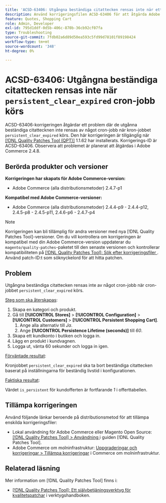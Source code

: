 ```yaml
---
title: 'ACSD-63406: Utgångna beständiga citattecken rensas inte när ett cron-jobb av typen persistent_clear_expirate körs'
description: Använd korrigeringsfilen ACSD-63406 för att åtgärda Adobe Commerce-problemet där de utgånna, beständiga citattecknen inte rensas av något cron-jobb när kron-jobbet "persistent_clear_expirate" körs.
feature: Quotes, Shopping Cart
role: Admin, Developer
exl-id: 795d1ddf-0d5b-406c-870b-36cb92cf07fa
type: Troubleshooting
source-git-commit: 7fdb02a6d89d50ea593c5fd99d78101f89198424
workflow-type: tm+mt
source-wordcount: '348'
ht-degree: 0%

---
```


# ACSD-63406: Utgångna beständiga citattecken rensas inte när `persistent_clear_expired` cron-jobb körs

ACSD-63406-korrigeringen åtgärdar ett problem där de utgånna beständiga citattecknen inte rensas av något cron-jobb när kron-jobbet `persistent_clear_expired` körs. Den här korrigeringen är tillgänglig när [[!DNL Quality Patches Tool (QPT)]](/help/tools/quality-patches-tool/quality-patches-tool-to-self-serve-quality-patches.md) 1.1.62 har installerats. Korrigerings-ID är ACSD-63406. Observera att problemet är planerat att åtgärdas i Adobe Commerce 2.4.8.

## Berörda produkter och versioner

**Korrigeringen har skapats för Adobe Commerce-version:**

* Adobe Commerce (alla distributionsmetoder) 2.4.7-p1

**Kompatibel med Adobe Commerce-versioner:**

* Adobe Commerce (alla distributionsmetoder) 2.4.4-p9 - 2.4.4-p12, 2.4.5-p8 - 2.4.5-p11, 2.4.6-p6 - 2.4.7-p4

>[!NOTE]
>
>Korrigeringen kan bli tillämplig för andra versioner med nya [!DNL Quality Patches Tool]-versioner. Om du vill kontrollera om korrigeringen är kompatibel med din Adobe Commerce-version uppdaterar du `magento/quality-patches`-paketet till den senaste versionen och kontrollerar kompatibiliteten på [[!DNL Quality Patches Tool]: Sök efter korrigeringsfiler ](https://experienceleague.adobe.com/tools/commerce-quality-patches/index.html). Använd patch-ID:t som söknyckelord för att hitta patchen.

## Problem

Utgångna beständiga citattecken rensas inte av något cron-jobb när cron-jobbet `persistent_clear_expired` körs.

<u>Steg som ska återskapas</u>:

1. Skapa en kategori och produkt.
1. Gå till **[!UICONTROL Stores]** > **[!UICONTROL Configuration]** > **[!UICONTROL Customers]** > **[!UICONTROL Persistent Shopping Cart]**.
   1. Ange alla alternativ till *Ja*.
   1. Ange **[!UICONTROL Persistence Lifetime (seconds)]** till *60*.
1. Skapa ett kundkonto i butiken och logga in.
1. Lägg en produkt i kundvagnen.
1. Logga ut, vänta 60 sekunder och logga in igen.

<u>Förväntade resultat</u>:

Kronjobbet `persistent_clear_expired` ska ta bort beständiga citattecken baserat på inställningarna för beständig livstid i konfigurationen.

<u>Faktiska resultat</u>:

Värdet `is_persistent` för kundofferten är fortfarande *1* i offerttabellen.

## Tillämpa korrigeringen

Använd följande länkar beroende på distributionsmetod för att tillämpa enskilda korrigeringsfiler:

* Lokal användning för Adobe Commerce eller Magento Open Source: [[!DNL Quality Patches Tool] > Användning ](/help/tools/quality-patches-tool/usage.md) i guiden [!DNL Quality Patches Tool].
* Adobe Commerce om molninfrastruktur: [Uppgraderingar och korrigeringar > Tillämpa korrigeringar](https://experienceleague.adobe.com/docs/commerce-cloud-service/user-guide/develop/upgrade/apply-patches.html) i Commerce om molninfrastruktur.


## Relaterad läsning

Mer information om [!DNL Quality Patches Tool] finns i:

* [[!DNL Quality Patches Tool]: Ett självbetjäningsverktyg för kvalitetspatchar](/help/tools/quality-patches-tool/quality-patches-tool-to-self-serve-quality-patches.md) i verktygshandboken.
